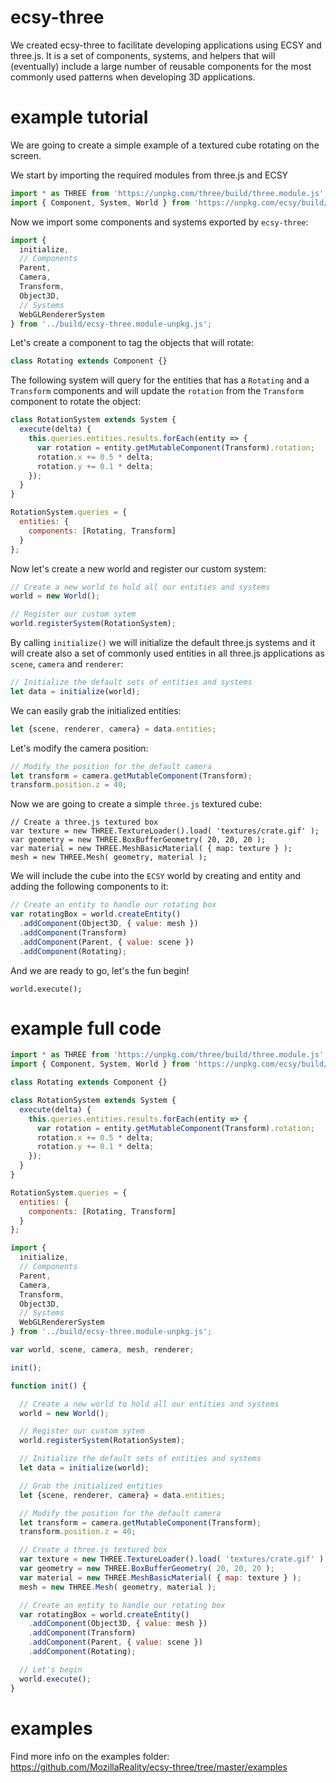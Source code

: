 # ecsy-three

We created ecsy-three to facilitate developing applications using ECSY and three.js. It is a set of components, systems, and helpers that will (eventually) include a large number of reusable components for the most commonly used patterns when developing 3D applications.

# example tutorial

We are going to create a simple example of a textured cube rotating on the screen.

We start by importing the required modules from three.js and ECSY
```javascript
import * as THREE from 'https://unpkg.com/three/build/three.module.js';
import { Component, System, World } from 'https://unpkg.com/ecsy/build/ecsy.module.js';
```

Now we import some components and systems exported by `ecsy-three`:
```javascript
import {
  initialize,
  // Components
  Parent,
  Camera,
  Transform,
  Object3D,
  // Systems
  WebGLRendererSystem
} from '../build/ecsy-three.module-unpkg.js';
```

Let's create a component to tag the objects that will rotate:
```javascript
class Rotating extends Component {}
```

The following system will query for the entities that has a `Rotating` and a `Transform` components and will update the `rotation` from the `Transform` component to rotate the object:
```javascript
class RotationSystem extends System {
  execute(delta) {
    this.queries.entities.results.forEach(entity => {
      var rotation = entity.getMutableComponent(Transform).rotation;
      rotation.x += 0.5 * delta;
      rotation.y += 0.1 * delta;
    });
  }
}

RotationSystem.queries = {
  entities: {
    components: [Rotating, Transform]
  }
};
```

Now let's create a new world and register our custom system:
```javascript
// Create a new world to hold all our entities and systems
world = new World();

// Register our custom sytem
world.registerSystem(RotationSystem);
```

By calling `initialize()` we will initialize the default three.js systems and it will create also a set of commonly used entities in all three.js applications as `scene`, `camera` and `renderer`:
```javascript
// Initialize the default sets of entities and systems
let data = initialize(world);
```

We can easily grab the initialized entities:
```javascript
let {scene, renderer, camera} = data.entities;
```

Let's modify the camera position:
```javascript
// Modify the position for the default camera
let transform = camera.getMutableComponent(Transform);
transform.position.z = 40;
```

Now we are going to create a simple `three.js` textured cube:
```
// Create a three.js textured box
var texture = new THREE.TextureLoader().load( 'textures/crate.gif' );
var geometry = new THREE.BoxBufferGeometry( 20, 20, 20 );
var material = new THREE.MeshBasicMaterial( { map: texture } );
mesh = new THREE.Mesh( geometry, material );
```

We will include the cube into the `ECSY` world by creating and entity and adding the following components to it:
```javascript
// Create an entity to handle our rotating box
var rotatingBox = world.createEntity()
  .addComponent(Object3D, { value: mesh })
  .addComponent(Transform)
  .addComponent(Parent, { value: scene })
  .addComponent(Rotating);
```

And we are ready to go, let's the fun begin!
```
world.execute();
```

# example full code
```javascript
import * as THREE from 'https://unpkg.com/three/build/three.module.js';
import { Component, System, World } from 'https://unpkg.com/ecsy/build/ecsy.module.js';

class Rotating extends Component {}

class RotationSystem extends System {
  execute(delta) {
    this.queries.entities.results.forEach(entity => {
      var rotation = entity.getMutableComponent(Transform).rotation;
      rotation.x += 0.5 * delta;
      rotation.y += 0.1 * delta;
    });
  }
}

RotationSystem.queries = {
  entities: {
    components: [Rotating, Transform]
  }
};

import {
  initialize,
  // Components
  Parent,
  Camera,
  Transform,
  Object3D,
  // Systems
  WebGLRendererSystem
} from '../build/ecsy-three.module-unpkg.js';

var world, scene, camera, mesh, renderer;

init();

function init() {

  // Create a new world to hold all our entities and systems
  world = new World();

  // Register our custom sytem
  world.registerSystem(RotationSystem);

  // Initialize the default sets of entities and systems
  let data = initialize(world);

  // Grab the initialized entities
  let {scene, renderer, camera} = data.entities;

  // Modify the position for the default camera
  let transform = camera.getMutableComponent(Transform);
  transform.position.z = 40;

  // Create a three.js textured box
  var texture = new THREE.TextureLoader().load( 'textures/crate.gif' );
  var geometry = new THREE.BoxBufferGeometry( 20, 20, 20 );
  var material = new THREE.MeshBasicMaterial( { map: texture } );
  mesh = new THREE.Mesh( geometry, material );

  // Create an entity to handle our rotating box
  var rotatingBox = world.createEntity()
    .addComponent(Object3D, { value: mesh })
    .addComponent(Transform)
    .addComponent(Parent, { value: scene })
    .addComponent(Rotating);

  // Let's begin
  world.execute();
}
```

# examples

Find more info on the examples folder: https://github.com/MozillaReality/ecsy-three/tree/master/examples
